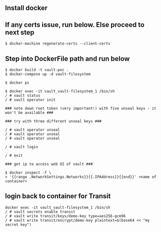 ## Install docker ##

## If any certs issue, run below. Else proceed to next step ##
```console
$ docker-machine regenerate-certs --client-certs
```

## Step into DockerFile path and run below ##
```console
$ docker build -t vault-poc .
$ docker-compose up -d vault-filesystem

$ docker ps

$ docker exec -it vault_vault-filesystem_1 /bin/sh
/ # vault status
/ # vault operator init

### note down root token (very important!) with five unseal keys - it won't be available ###

### try with three different unseal keys ###

/ # vault operator unseal
/ # vault operator unseal
/ # vault operator unseal

/ # vault login

/ # exit

### get ip to access web UI of vault ###

$ docker inspect -f \
> '{{range .NetworkSettings.Networks}}{{.IPAddress}}{{end}}' <name of container>
```

## login back to container for Transit  ##
```console
docker exec -it vault_vault-filesystem_1 /bin/sh
/ # vault secrets enable transit
/ # vault write transit/keys/demo-key type=aes256-gcm96
/ # vault write transit/encrypt/demo-key plaintext=$(base64 << "my secret key")
```